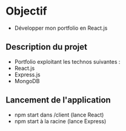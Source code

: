 # Objectif
* Développer mon portfolio en React.js

## Description du projet
* Portfolio exploitant les technos suivantes :
* React.js
* Express.js
* MongoDB

## Lancement de l'application
* npm start dans /client (lance React)
* npm start à la racine (lance Express)
